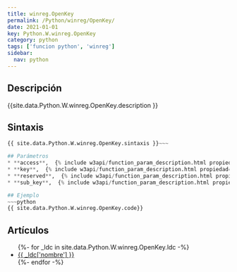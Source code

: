 ```yaml
---
title: winreg.OpenKey
permalink: /Python/winreg/OpenKey/
date: 2021-01-01
key: Python.W.winreg.OpenKey
category: python
tags: ['funcion python', 'winreg']
sidebar: 
  nav: python
---
```


## Descripción
{{site.data.Python.W.winreg.OpenKey.description }}

## Sintaxis
~~~python
{{ site.data.Python.W.winreg.OpenKey.sintaxis }}~~~

## Parámetros
* **access**,  {% include w3api/function_param_description.html propiedad=site.data.Python.W.winreg.OpenKey valor="access" %}
* **key**,  {% include w3api/function_param_description.html propiedad=site.data.Python.W.winreg.OpenKey valor="key" %}
* **reserved**,  {% include w3api/function_param_description.html propiedad=site.data.Python.W.winreg.OpenKey valor="reserved" %}
* **sub_key**,  {% include w3api/function_param_description.html propiedad=site.data.Python.W.winreg.OpenKey valor="sub_key" %}

## Ejemplo
~~~python
{{ site.data.Python.W.winreg.OpenKey.code}}
~~~

## Artículos
<ul>
{%- for _ldc in site.data.Python.W.winreg.OpenKey.ldc -%}
   <li>
       <a href="{{_ldc['url'] }}">{{ _ldc['nombre'] }}</a>
   </li>
{%- endfor -%}
</ul>
